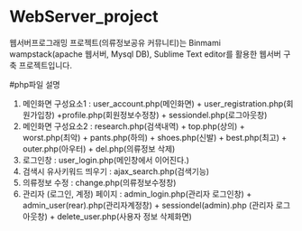 # WebServer_project
웹서버프로그래밍 프로젝트(의류정보공유 커뮤니티)는
Binmami wampstack(apache 웹서버, Mysql DB), Sublime Text editor를 활용한 웹서버 구축 프로젝트입니다.

#php파일 설명 
 1) 메인화면 구성요소1 : user_account.php(메인화면) + user_registration.php(회원가입창) +profile.php(회원정보수정창) + sessiondel.php(로그아웃창)
 2) 메인화면 구성요소2 : research.php(검색내역) + top.php(상의) + worst.php(최악) + pants.php(하의) + shoes.php(신발) + best.php(최고) + outer.php(아우터) + del.php(의류정보 삭제)
 3) 로그인창  : user_login.php(메인창에서 이어진다.)
 4) 검색시 유사키워드 띄우기 : ajax_search.php(검색기능)
 5) 의류정보 수정 :  change.php(의류정보수정창)
 6) 관리자 (로그인, 계정) 페이지 : admin_login.php(관리자 로그인창) + admin_user(rear).php(관리자계정창) + sessiondel(admin).php (관리자 로그아웃창) + delete_user.php(사용자 정보 삭제화면)
